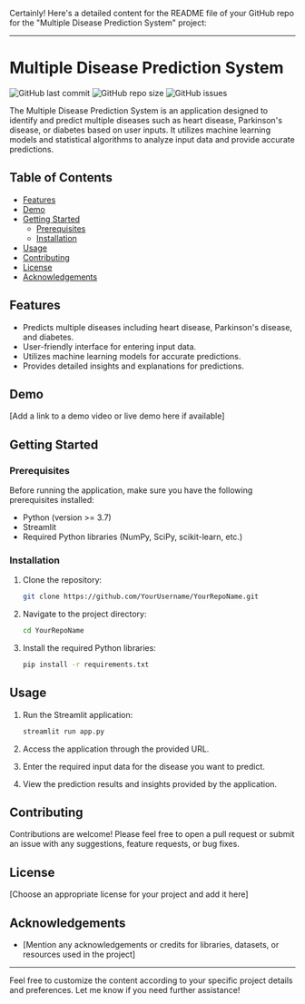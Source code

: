 Certainly! Here's a detailed content for the README file of your GitHub repo for the "Multiple Disease Prediction System" project:

---

# Multiple Disease Prediction System

![GitHub last commit](https://img.shields.io/github/last-commit/YourUsername/YourRepoName)
![GitHub repo size](https://img.shields.io/github/repo-size/YourUsername/YourRepoName)
![GitHub issues](https://img.shields.io/github/issues/YourUsername/YourRepoName)

The Multiple Disease Prediction System is an application designed to identify and predict multiple diseases such as heart disease, Parkinson's disease, or diabetes based on user inputs. It utilizes machine learning models and statistical algorithms to analyze input data and provide accurate predictions.

## Table of Contents

- [Features](#features)
- [Demo](#demo)
- [Getting Started](#getting-started)
  - [Prerequisites](#prerequisites)
  - [Installation](#installation)
- [Usage](#usage)
- [Contributing](#contributing)
- [License](#license)
- [Acknowledgements](#acknowledgements)

## Features

- Predicts multiple diseases including heart disease, Parkinson's disease, and diabetes.
- User-friendly interface for entering input data.
- Utilizes machine learning models for accurate predictions.
- Provides detailed insights and explanations for predictions.

## Demo

[Add a link to a demo video or live demo here if available]

## Getting Started

### Prerequisites

Before running the application, make sure you have the following prerequisites installed:

- Python (version >= 3.7)
- Streamlit
- Required Python libraries (NumPy, SciPy, scikit-learn, etc.)

### Installation

1. Clone the repository:

   ```bash
   git clone https://github.com/YourUsername/YourRepoName.git
   ```

2. Navigate to the project directory:

   ```bash
   cd YourRepoName
   ```

3. Install the required Python libraries:

   ```bash
   pip install -r requirements.txt
   ```

## Usage

1. Run the Streamlit application:

   ```bash
   streamlit run app.py
   ```

2. Access the application through the provided URL.

3. Enter the required input data for the disease you want to predict.

4. View the prediction results and insights provided by the application.

## Contributing

Contributions are welcome! Please feel free to open a pull request or submit an issue with any suggestions, feature requests, or bug fixes.

## License

[Choose an appropriate license for your project and add it here]

## Acknowledgements

- [Mention any acknowledgements or credits for libraries, datasets, or resources used in the project]

---

Feel free to customize the content according to your specific project details and preferences. Let me know if you need further assistance!
